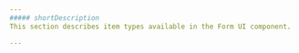```yaml
---
##### shortDescription
This section describes item types available in the Form UI component.

---
```

